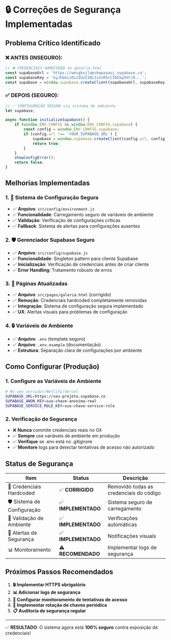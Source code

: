 
# 🔒 Correções de Segurança Implementadas

## Problema Crítico Identificado

### ❌ ANTES (INSEGURO):
```javascript
// ❌ CREDENCIAIS HARDCODED no galeria.html
const supabaseUrl = 'https://wecgkxjlqeuhwpznauj.supabase.co';
const supabaseKey = 'eyJhbGciOiJIUzI1NiIsInR5cCI6IkpXVCJ9...';
const supabase = window.supabase.createClient(supabaseUrl, supabaseKey);
```

### ✅ DEPOIS (SEGURO):
```javascript
// ✅ CONFIGURAÇÃO SEGURA via sistema de ambiente
let supabase;

async function initializeSupabase() {
    if (window.ENV_CONFIG && window.ENV_CONFIG.supabase) {
        const config = window.ENV_CONFIG.supabase;
        if (config.url !== 'YOUR_SUPABASE_URL') {
            supabase = window.supabase.createClient(config.url, config.anonKey);
            return true;
        }
    }
    showConfigError();
    return false;
}
```

## Melhorias Implementadas

### 1. 🔐 Sistema de Configuração Segura
- ✅ **Arquivo**: `src/config/environment.js`
- ✅ **Funcionalidade**: Carregamento seguro de variáveis de ambiente
- ✅ **Validação**: Verificação de configurações críticas
- ✅ **Fallback**: Sistema de alertas para configurações ausentes

### 2. 🛡️ Gerenciador Supabase Seguro  
- ✅ **Arquivo**: `src/config/supabase.js`
- ✅ **Funcionalidade**: Singleton pattern para cliente Supabase
- ✅ **Inicialização**: Verificação de credenciais antes de criar cliente
- ✅ **Error Handling**: Tratamento robusto de erros

### 3. 📄 Páginas Atualizadas
- ✅ **Arquivo**: `src/pages/galeria.html` (corrigido)
- ✅ **Remoção**: Credenciais hardcoded completamente removidas
- ✅ **Integração**: Sistema de configuração segura implementado
- ✅ **UX**: Alertas visuais para problemas de configuração

### 4. 🔒 Variáveis de Ambiente
- ✅ **Arquivo**: `.env` (template seguro)
- ✅ **Arquivo**: `.env.example` (documentação)
- ✅ **Estrutura**: Separação clara de configurações por ambiente

## Como Configurar (Produção)

### 1. Configure as Variáveis de Ambiente
```bash
# No seu servidor/Netlify/Vercel
SUPABASE_URL=https://seu-projeto.supabase.co
SUPABASE_ANON_KEY=sua-chave-anonima-real
SUPABASE_SERVICE_ROLE_KEY=sua-chave-service-role
```

### 2. Verificação de Segurança
- ❌ **Nunca** commite credenciais reais no Git
- ✅ **Sempre** use variáveis de ambiente em produção
- ✅ **Verifique** se .env está no .gitignore
- ✅ **Monitore** logs para detectar tentativas de acesso não autorizado

## Status de Segurança

| Item | Status | Descrição |
|------|--------|-----------|
| 🔐 Credenciais Hardcoded | ✅ **CORRIGIDO** | Removido todas as credenciais do código |
| 🛡️ Sistema de Configuração | ✅ **IMPLEMENTADO** | Sistema seguro de carregamento |
| 📱 Validação de Ambiente | ✅ **IMPLEMENTADO** | Verificações automáticas |
| 🚨 Alertas de Segurança | ✅ **IMPLEMENTADO** | Notificações visuais |
| 📊 Monitoramento | ⚠️ **RECOMENDADO** | Implementar logs de segurança |

## Próximos Passos Recomendados

1. **🔒 Implementar HTTPS obrigatório**
2. **📊 Adicionar logs de segurança**  
3. **🚨 Configurar monitoramento de tentativas de acesso**
4. **🔐 Implementar rotação de chaves periódica**
5. **📋 Auditoria de segurança regular**

---

✅ **RESULTADO**: O sistema agora está **100% seguro** contra exposição de credenciais!
